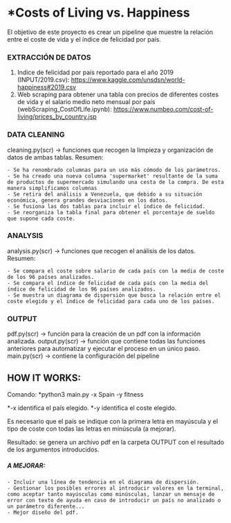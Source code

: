 # *Costs of Living vs. Happiness

El objetivo de este proyecto es crear un pipeline que muestre la relación entre el coste de vida y el índice de felicidad por país.

### EXTRACCIÓN DE DATOS

1. Indice de felicidad por país reportado para el año 2019 (INPUT/2019.csv): https://www.kaggle.com/unsdsn/world-happiness#2019.csv
2. Web scraping para obtener una tabla con precios de diferentes costes de vida y el salario medio neto mensual por país (webScraping_CostOfLife.ipynb): https://www.numbeo.com/cost-of-living/prices_by_country.jsp


### DATA CLEANING

cleaning.py(scr) -> funciones que recogen la limpieza y organización de datos de ambas tablas. Resumen:

    - Se ha renombrado columnas para un uso más cómodo de los parámetros.
    - Se ha creado una nueva columna 'supermarket' resultante de la suma de productos de supermercado simulando una cesta de la compra. De esta manera simplificamos columnas
    - Se retira del análisis a Venezuela, que debido a su situación económica, genera grandes desviaciones en los datos.
    - Se fusiona las dos tablas para incluir el índice de felicidad.
    - Se reorganiza la tabla final para obtener el porcentaje de sueldo que supone cada coste.
    
### ANALYSIS
    
analysis.py(scr) -> funciones que recogen el análisis de los datos. Resumen:

    - Se compara el coste sobre salario de cada país con la media de coste de los 96 países analizados.
    - Se compara el índice de felicidad de cada país con la media del índice de felicidad de los 96 países analizados.
    - Se muestra un diagrama de dispersión que busca la relación entre el coste elegido y el índice de felicidad para cada uno de los países.
    
### OUTPUT

pdf.py(scr) -> función para la creación de un pdf con la información analizada.
output.py(scr) -> función que contiene todas las funciones anteriores para automatizar y ejecutar el proceso en un único paso.
main.py(scr) -> contiene la configuración del pipeline


## HOW IT WORKS:

Comando: *python3 main.py -x Spain -y fitness

*-x identifica el país elegido.
*-y identifica el coste elegido.

Es necesario que el país se indique con la primera letra en mayúscula y el tipo de coste con todas las letras en minúscula (a mejorar).

Resultado: se genera un archivo pdf en la carpeta OUTPUT con el resultado de los argumentos introducidos.

##### A MEJORAR:

    - Incluir una línea de tendencia en el diagrama de dispersión.
    - Gestionar los posibles errores al introducir valores en la terminal, como aceptar tanto mayúsculas como minúsculas, lanzar un mensaje de error con texto de ayuda en caso de introducir un país no analizado o un parámetro diferente...
    - Mejor diseño del pdf.
